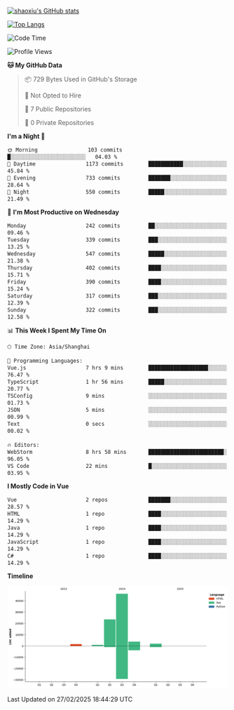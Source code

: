 [![shaoxiu's GitHub stats](https://github-readme-stats.vercel.app/api?username=shaoxiu&count_private=true&show_icons=true)](https://github.com/anuraghazra/github-readme-stats)

[![Top Langs](https://github-readme-stats.vercel.app/api/top-langs/?username=shaoxiu&layout=compact)](https://github.com/anuraghazra/github-readme-stats)


<!--START_SECTION:waka-->
![Code Time](http://img.shields.io/badge/Code%20Time-126%20hrs%208%20mins-blue)

![Profile Views](http://img.shields.io/badge/Profile%20Views-0-blue)

**🐱 My GitHub Data** 

> 📦 729 Bytes Used in GitHub's Storage 
 > 
> 🚫 Not Opted to Hire
 > 
> 📜 7 Public Repositories 
 > 
> 🔑 0 Private Repositories 
 > 
**I'm a Night 🦉** 

```text
🌞 Morning                103 commits         █░░░░░░░░░░░░░░░░░░░░░░░░   04.03 % 
🌆 Daytime                1173 commits        ███████████░░░░░░░░░░░░░░   45.84 % 
🌃 Evening                733 commits         ███████░░░░░░░░░░░░░░░░░░   28.64 % 
🌙 Night                  550 commits         █████░░░░░░░░░░░░░░░░░░░░   21.49 % 
```
📅 **I'm Most Productive on Wednesday** 

```text
Monday                   242 commits         ██░░░░░░░░░░░░░░░░░░░░░░░   09.46 % 
Tuesday                  339 commits         ███░░░░░░░░░░░░░░░░░░░░░░   13.25 % 
Wednesday                547 commits         █████░░░░░░░░░░░░░░░░░░░░   21.38 % 
Thursday                 402 commits         ████░░░░░░░░░░░░░░░░░░░░░   15.71 % 
Friday                   390 commits         ████░░░░░░░░░░░░░░░░░░░░░   15.24 % 
Saturday                 317 commits         ███░░░░░░░░░░░░░░░░░░░░░░   12.39 % 
Sunday                   322 commits         ███░░░░░░░░░░░░░░░░░░░░░░   12.58 % 
```


📊 **This Week I Spent My Time On** 

```text
🕑︎ Time Zone: Asia/Shanghai

💬 Programming Languages: 
Vue.js                   7 hrs 9 mins        ███████████████████░░░░░░   76.47 % 
TypeScript               1 hr 56 mins        █████░░░░░░░░░░░░░░░░░░░░   20.77 % 
TSConfig                 9 mins              ░░░░░░░░░░░░░░░░░░░░░░░░░   01.73 % 
JSON                     5 mins              ░░░░░░░░░░░░░░░░░░░░░░░░░   00.99 % 
Text                     0 secs              ░░░░░░░░░░░░░░░░░░░░░░░░░   00.02 % 

🔥 Editors: 
WebStorm                 8 hrs 58 mins       ████████████████████████░   96.05 % 
VS Code                  22 mins             █░░░░░░░░░░░░░░░░░░░░░░░░   03.95 % 
```

**I Mostly Code in Vue** 

```text
Vue                      2 repos             ███████░░░░░░░░░░░░░░░░░░   28.57 % 
HTML                     1 repo              ████░░░░░░░░░░░░░░░░░░░░░   14.29 % 
Java                     1 repo              ████░░░░░░░░░░░░░░░░░░░░░   14.29 % 
JavaScript               1 repo              ████░░░░░░░░░░░░░░░░░░░░░   14.29 % 
C#                       1 repo              ████░░░░░░░░░░░░░░░░░░░░░   14.29 % 
```



**Timeline**

![Lines of Code chart](https://raw.githubusercontent.com/shaoxiu/shaoxiu/main/assets/bar_graph.png)


 Last Updated on 27/02/2025 18:44:29 UTC
<!--END_SECTION:waka-->
